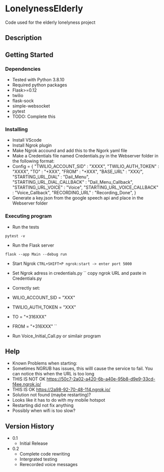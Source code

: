 # LonelynessElderly

Code used for the elderly lonelyness project

## Description


## Getting Started

### Dependencies

* Tested with Python 3.8.10
* Required python packages
* Flask>=0.12
* twilio
* flask-sock 
* simple-websocket 
* pytest
* TODO: Complete this

### Installing

* Install VScode
* Install Ngrok plugin
* Make Ngrok accound and add this to the Ngork yaml file
* Make a Credentials file named Credentials.py in the Webserver folder in the following  format:
* Config = { "TWILIO_ACCOUNT_SID" : "XXXX",
            "TWILIO_AUTH_TOKEN" : "XXXX",
            "TO" : "+XXX",
            "FROM" : "+XXX",
            "BASE_URL" : "XXX/",
            "STARTING_URL_DIAL" : "Dail_Menu",
            "STARTING_URL_DIAL_CALLBACK" : "Dail_Menu_Callback",
            "STARTING_URL_VOICE" : "Voice",
            "STARTING_URL_VOICE_CALLBACK" : "Voice_Callback",
            "RECORDING_URL" : "Recording_Done",
            }
* Generate a key.json from the google speech api and place in the Webserver folder


### Executing program

* Run the tests
```
pytest -v
```
* Run the Flask server
```
flask --app Main --debug run
```
* Start Ngrok
``
CTRL+SHIFT+P ngrok:start -> enter port 5000
``
* Set Ngrok adress in credentials.py
``
copy ngrok URL and paste in Credentials.py

* Correctly set:
* WILIO_ACCOUNT_SID = "XXX"
* TWILIO_AUTH_TOKEN = "XXX"
* TO = "+316XXX"
* FROM = "+316XXX"
``


* Run Voice_Initial_Call.py or similair program

## Help

* Known Problems when starting:
* Sometimes NGRUB has issues, this willl cause the service to fail. You can notice this when the URL is too long
* THIS IS NOT OK   https://50c7-2a02-a420-6b-a40e-95b8-d9e9-33cd-f4ee.ngrok.io/
* THIS IS OK https://2a98-92-70-48-114.ngrok.io/
* Solution not found (maybe restarting)?
* Looks like it has to do with my mobile hotspot
* Restarting did not fix anything
* Possibly when wifi is too slow?
## Version History

* 0.1
    * Initial Release
* 0.2
    * Complete code rewriting
    * Intergrated testing
    * Rerecorded voice messages

